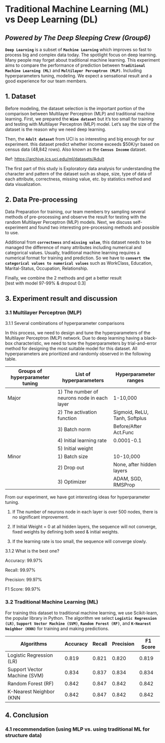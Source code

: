 # Traditional Machine Learning (ML) vs Deep Learning (DL)
## _Powered by The Deep Sleeping Crew (Group6)_
**`Deep Learning`** is a subset of **`Machine Learning`** which improves so fast to process big and complex data today. The spotlight focus on deep learning. Many people may forget about traditional machine learning. This experiment aims to compare the performance of prediction between **`Traditional Machine Learning (ML)`** and **`Multilayer Perceptron (MLP)`**. Including hyperparameters tuning, modeling. We expect a sensational result and a good experience for our team members. 
## 1. Dataset
Before modeling, the dataset selection is the important portion of the comparison between Multilayer Perceptron (MLP) and traditional machine learning. First, we prepared the **`Wine dataset`** but it’s too small for training and testing with Multilayer Perceptron (MLP) model. Let’s say the size of the dataset is the reason why we need deep learning. 

Then, the **`Adult dataset`** from UCI is so interesting and big enough for our experiment. this dataset predict whether income exceeds $50K/yr based on census data (48,842 rows). Also known as the **`Census Income`** dataset.

Ref: https://archive.ics.uci.edu/ml/datasets/Adult

The first part of this study is Exploratory data analysis for understanding the character and pattern of the dataset such as shape, size, type of data of each attribute, correctness, missing value, etc. by statistics method and data visualization. 

## 2. Data Pre-processing

Data Preparation for training, our team members try sampling several methods of pre-processing and observe the result for testing with the random Multilayer Perceptron (MLP) models. Next, we discuss self-experiment and found two interesting pre-processing methods and possible to use.

Additional from **`correctness`** and **`missing value`**, this dataset needs to be managed the difference of many attributes including numerical and categorical values. Usually, traditional machine learning requires a numerical format for training and prediction. So we have to **`convert the categorical values to numerical values`** such as WorkClass, Education, Marital-Status, Occupation, Relationship. 

  

Finally, we combine the 2 methods and get a better result  
[test with model 97-99% & dropout 0.3]

## 3. Experiment result and discussion
### 3.1 Multilayer Perceptron (MLP)

3.1.1 Several combinations of hyperparameter comparisons 

In this process, we need to design and tune the hyperparameters of the Multilayer Perceptron (MLP) network. Due to deep learning having a black-box characteristic, we need to tune the hyperparameters by trial-and-error method for designing the most suitable model for this dataset. All hyperparameters are prioritized and randomly observed in the following table. 

| Groups of hyperparameter tuning | List of hyperparameters | Hyperparameter ranges |
| ------ | ------ | ------ |
| Major | 1) The number of neurons node in each layer | 1-10,000 |
|| 2) The activation function | Sigmoid, ReLU, Tanh, Softplus |
|| 3) Batch norm | Before/After Act.Func |
|| 4) Initial learning rate | 0.0001-0.1 |
|| 5) Initial weight | 
| Minor | 1) Batch size |10-10,000 |
|| 2) Drop out | None, after hidden layers
|| 3) Optimizer | ADAM, SGD, RMSProp

From our experiment, we have got interesting ideas for hyperparameter tuning. 

1) If The number of neurons node in each layer is over 500 nodes, there is no significant improvement. 

2) If Initial Weight = 0 at all hidden layers, the sequence will not converge, fixed weights by defining both seed & initial weights. 

3) If the learning rate is too small, the sequence will converge slowly.

3.1.2 What is the best one?

Accuracy:			99.97% 

Recall:				99.97% 

Precision:			99.97% 

F1 Score:			99.97%

### 3.2 Traditional Machine Learning (ML)

For training this dataset to traditional machine learning, we use Scikit-learn, the popular library in Python. The algorithm we select **`Logistic Regression (LR)`**, **`Support Vector Machine (SVM)`**, **`Random Forest (RF)`**, and **`K-Nearest Neighbor (KNN)`** for training and making predictions.

| Algorithms | Accuracy | Recall | Precision | F1 Score |
| ------ | ------ | ------ | ------ | ------ |
| Logistic Regression (LR) | 0.819 | 0.821 | 0.820 | 0.819 |
| Support Vector Machine (SVM) | 0.834 | 0.837 | 0.834 | 0.834 |
| Random Forest (RF) | 0.842 | 0.847 | 0.842 | 0.842 |
| K-Nearest Neighbor (KNN | 0.842 | 0.847 | 0.842 | 0.842 |

## 4. Conclusion

### 4.1 recommendation (using MLP vs. using traditional ML for structure data) 
